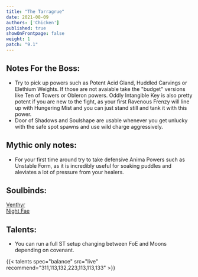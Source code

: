 ```yaml
---
title: "The Tarragrue"
date: 2021-08-09
authors: ['Chicken']
published: true
showOnFrontpage: false
weight: 1
patch: "9.1"
---
```



## Notes For the Boss:
- Try to pick up powers such as Potent Acid Gland, Huddled Carvings or Elethium Weights. If those are not avaiable take the "budget" versions like Ten of Towers or Obleron powers. Oddly Intangible Key is also pretty potent if you are new to the fight, as your first Ravenous Frenzy will line up with Hungering Mist and you can just stand still and tank it with this power.
- Door of Shadows and Soulshape are usable whenever you get unlucky with the safe spot spawns and use wild charge aggressively.

## Mythic only notes:
- For your first time around try to take defensive Anima Powers such as Unstable Form, as it is incredibly useful for soaking puddles and aleviates a lot of pressure from your healers.

## Soulbinds:
[Venthyr](https://ptr.wowhead.com/soulbind-calc/venthyr/theotar-the-mad-duke/druid/AwCWb74CBTUgCBU1yggSBTWHCCUy4ggjBTJJCBV2AAg1Mj8I)
<br>[Night Fae](https://ptr.wowhead.com/soulbind-calc/night-fae/niya/druid/AwCW5b4CBTXKCCU1IAgTBTXGCBUy5AglMuIIIhUySQgldgAI)

## Talents:

- You can run a full ST setup changing between FoE and Moons depending on covenant. 

{{< talents spec="balance" src="live" recommend="311,113,132,223,113,113,133" >}}




